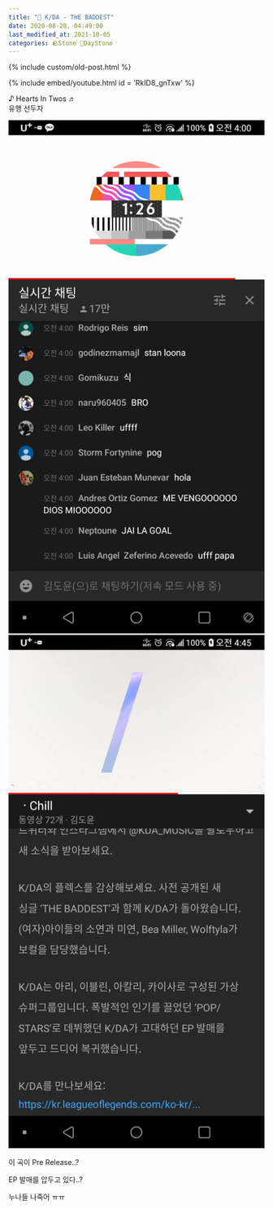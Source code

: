 ```yaml
---
title: "🌱 K/DA - THE BADDEST"
date: 2020-08-28. 04:49:00
last_modified_at: 2021-10-05
categories: 🪨Stone 🌱DayStone
---
```

{% include custom/old-post.html %}

{% include embed/youtube.html id = '​RkID8_gnTxw' %}

♪ Hearts In Twos ♬  
유행 선두자  

![1598557788771](../../assets/img/2020/200828_0000.png)
![1598557789590](../../assets/img/2020/200828_0001.png)

이 곡이 Pre Release..?  

EP 발매를 압두고 있다..?  

누나들 나죽어 ㅠㅠ  

